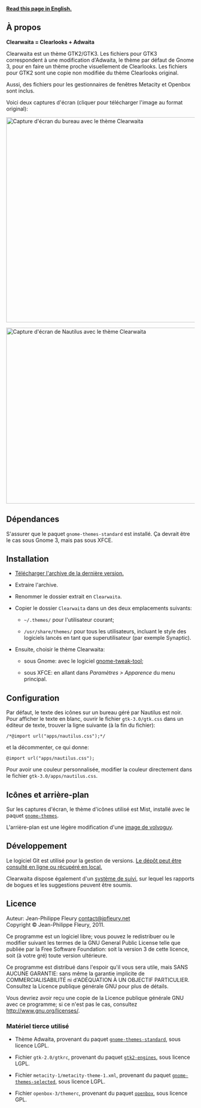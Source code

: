<p lang="en"><strong><a hreflang="en" href="http://www.jpfleury.net/en/software/clearwaita.php">Read this page in English.</a></strong></p>

## À propos

**Clearwaita = Clearlooks + Adwaita**

Clearwaita est un thème GTK2/GTK3. Les fichiers pour GTK3 correspondent à une modification d'Adwaita, le thème par défaut de Gnome 3, pour en faire un thème proche visuellement de Clearlooks. Les fichiers pour GTK2 sont une copie non modifiée du thème Clearlooks original.

Aussi, des fichiers pour les gestionnaires de fenêtres Metacity et Openbox sont inclus.

Voici deux captures d'écran (cliquer pour télécharger l'image au format original):

<a href="http://jpfleury.indefero.net/p/clearwaita/source/tree/master/doc/exemple1.png"><img src="http://jpfleury.indefero.net/p/clearwaita/source/tree/master/doc/exemple1.png" alt="Capture d'écran du bureau avec le thème Clearwaita" width="684" height="547" /></a>

<a href="http://jpfleury.indefero.net/p/clearwaita/source/tree/master/doc/exemple2.png"><img src="http://jpfleury.indefero.net/p/clearwaita/source/tree/master/doc/exemple2.png" alt="Capture d'écran de Nautilus avec le thème Clearwaita" width="684" height="469" /></a>

## Dépendances

S'assurer que le paquet `gnome-themes-standard` est installé. Ça devrait être le cas sous Gnome 3, mais pas sous XFCE.

## Installation

- [Télécharger l'archive de la dernière version.](http://jpfleury.indefero.net/p/clearwaita/source/download/master/)

- Extraire l'archive.

- Renommer le dossier extrait en `Clearwaita`.

- Copier le dossier `Clearwaita` dans un des deux emplacements suivants:

	- `~/.themes/` pour l'utilisateur courant;
	
	- `/usr/share/themes/` pour tous les utilisateurs, incluant le style des logiciels lancés en tant que superutilisateur (par exemple Synaptic).

- Ensuite, choisir le thème Clearwaita:

	- sous Gnome: avec le logiciel [gnome-tweak-tool](https://live.gnome.org/GnomeTweakTool);
	
	- sous XFCE: en allant dans *Paramètres > Apparence* du menu principal.

## Configuration

Par défaut, le texte des icônes sur un bureau géré par Nautilus est noir. Pour afficher le texte en blanc, ouvrir le fichier `gtk-3.0/gtk.css` dans un éditeur de texte, trouver la ligne suivante (à la fin du fichier):

    /*@import url("apps/nautilus.css");*/

et la décommenter, ce qui donne:

    @import url("apps/nautilus.css");

Pour avoir une couleur personnalisée, modifier la couleur directement dans le fichier `gtk-3.0/apps/nautilus.css`.

## Icônes et arrière-plan

Sur les captures d'écran, le thème d'icônes utilisé est Mist, installé avec le paquet [`gnome-themes`](http://packages.ubuntu.com/oneiric/gnome-themes).

L'arrière-plan est une légère modification d'une [image de volvoguy](http://www.volvoguy.net/ubuntu/).

## Développement

Le logiciel Git est utilisé pour la gestion de versions. [Le dépôt peut être consulté en ligne ou récupéré en local.][git]

Clearwaita dispose également d'un [système de suivi], sur lequel les rapports de bogues et les suggestions peuvent être soumis.

[git]: http://jpfleury.indefero.net/p/clearwaita/source/tree/master/
[système de suivi]: http://jpfleury.indefero.net/p/clearwaita/issues/

## Licence

Auteur: Jean-Philippe Fleury <contact@jpfleury.net>  
Copyright © Jean-Philippe Fleury, 2011.

Ce programme est un logiciel libre; vous pouvez le redistribuer ou le
modifier suivant les termes de la GNU General Public License telle que
publiée par la Free Software Foundation: soit la version 3 de cette
licence, soit (à votre gré) toute version ultérieure.

Ce programme est distribué dans l'espoir qu'il vous sera utile, mais SANS
AUCUNE GARANTIE: sans même la garantie implicite de COMMERCIALISABILITÉ
ni d'ADÉQUATION À UN OBJECTIF PARTICULIER. Consultez la Licence publique
générale GNU pour plus de détails.

Vous devriez avoir reçu une copie de la Licence publique générale GNU avec
ce programme; si ce n'est pas le cas, consultez
<http://www.gnu.org/licenses/>.

### Matériel tierce utilisé

- Thème Adwaita, provenant du paquet [`gnome-themes-standard`](http://packages.ubuntu.com/oneiric/gnome-themes-standard), sous licence LGPL.

- Fichier `gtk-2.0/gtkrc`, provenant du paquet [`gtk2-engines`](http://packages.ubuntu.com/oneiric/gtk2-engines), sous licence LGPL.

- Fichier `metacity-1/metacity-theme-1.xml`, provenant du paquet [`gnome-themes-selected`](http://packages.ubuntu.com/oneiric/gnome-themes-selected), sous licence LGPL.

- Fichier `openbox-3/themerc`, provenant du paquet [`openbox`](http://packages.ubuntu.com/oneiric/openbox), sous licence GPL.

